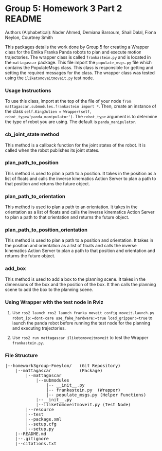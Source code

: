 # Group 5: Homework 3 Part 2 README

Authors (Alphabetical): Nader Ahmed, Demiana Barsoum, Shail Dalal, Fiona Neylon, Courtney Smith

This packages details the work done by Group 5 for creating a Wrapper class for the Emika Franka Panda robots to plan and execute motion trajectories. The wrapper class is called `frankastein.py` and is located in the `mattagascar` package. This file import the `populate_msgs.py` file which contains the PopulateMsgs class. This class is responsible for getting and setting the required messages for the class. The wrapper class was tested using the `iliketomoveitmoveit.py` test node. 

### Usage Instructions
To use this class, import at the top of the file of your node `from mattagascar.submodules.frankastein import *`. Then, create an instance of the class `self.KingJulien = Wrapper(self, robot_type='panda_manipulator')`. The `robot_type` argument is to determine the type of robot you are using. The default is `panda_manipulator`. 

### cb_joint_state method
This method is a callback function for the joint states of the robot. It is called when the robot publishes its joint states.

### plan_path_to_position
This method is used to plan a path to a position. It takes in the position as a list of floats and calls the inverse kinematics Action Server to plan a path to that position and returns the future object.

### plan_path_to_orientation
This method is used to plan a path to an orientation. It takes in the orientation as a list of floats and calls the inverse kinematics Action Server to plan a path to that orientation and returns the future object.

### plan_path_to_position_orientation
This method is used to plan a path to a position and orientation. It takes in the position and orientation as a list of floats and calls the inverse kinematics Action Server to plan a path to that position and orientation and returns the future object.

### add_box
This method is used to add a box to the planning scene. It takes in the dimensions of the box and the position of the box. It then calls the planning scene to add the box to the planning scene.

### Using Wrapper with the test node in Rviz
1. Use `ros2 launch ros2 launch franka_moveit_config moveit.launch.py robot_ip:=dont-care use_fake_hardware:=true load_gripper:=true` to launch the panda robot before running the test node for the planning and executing trajectories.

2. Use `ros2 run mattagascar iliketomoveitmoveit` to test the Wrapper `frankastein.py`.

### File Structure
<pre>
|--homework3group-Fneylon/   (Git Repository)
    |--mattagascar           (Package)
        |--mattagascar
            |--submodules
                |-- __init__.py
                |-- frankastein.py  (Wrapper)
                |-- populate_msgs.py (Helper Functions)
            |--__init__.py
            |--iliketomoveitmoveit.py (Test Node)
        |--resource
        |--test
        |--package.xml
        |--setup.cfg
        |--setup.py
    |--README.md
    |--.gitignore
    |--citations.txt
</pre>